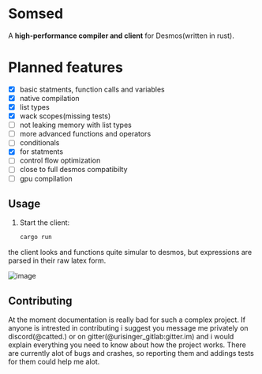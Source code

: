 # Somsed

A **high-performance compiler and client** for Desmos(written in rust).

# Planned features
- [x] basic statments, function calls and variables
- [x] native compilation
- [x] list types
- [x] wack scopes(missing tests) 
- [ ] not leaking memory with list types
- [ ] more advanced functions and operators
- [ ] conditionals
- [x] for statments
- [ ] control flow optimization
- [ ] close to full desmos compatibilty
- [ ] gpu compilation
## Usage  

1. Start the client:  
   ```bash
   cargo run
   ```
the client looks and functions quite simular to desmos, but expressions are parsed in their raw latex form.

![image](https://github.com/user-attachments/assets/954b621d-deef-4d29-97ef-2b5ce4a380bb)

## Contributing
At the moment documentation is really bad for such a complex project.
If anyone is intrested in contributing i suggest you message me privately on discord(@catted.) or on gitter(@urisinger_gitlab:gitter.im) and i would explain everything you need to know about how the project works. 
There are currently alot of bugs and crashes, so reporting them and addings tests for them could help me alot.
